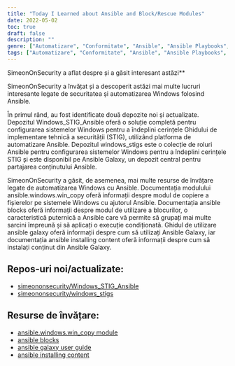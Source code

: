 ```yaml
---
title: "Today I Learned about Ansible and Block/Rescue Modules"
date: 2022-05-02
toc: true
draft: false
description: ""
genre: ["Automatizare", "Conformitate", "Ansible", "Ansible Playbooks", "Colecții Ansible", "Securitatea Windows", "Administrare Windows", "Conformitatea în materie de securitate", "Automatizare IT", "Managementul configurației"]
tags: ["Automatizare", "Conformitate", "Ansible", "Ansible Playbooks", "Colecții Ansible", "GitHub", "Bloc", "Salvare", "Întotdeauna", "Securitatea Windows", "Administrare Windows", "Cerințe STIG", "Automatizarea securității", "Managementul configurației", "Securitate IT", "Module Ansible", "Automatizare Windows", "Ansible Galaxy", "Windows STIG", "Instrumente de administrare Windows", "Ghid de implementare tehnică a securității", "Conținut Ansible", "Cele mai bune practici de securitate Windows", "Soluții de automatizare IT", "Auditul de securitate", "Configurarea sistemului Windows"]
---
```

 SimeonOnSecurity a aflat despre și a găsit interesant astăzi**

SimeonOnSecurity a învățat și a descoperit astăzi mai multe lucruri interesante legate de securitatea și automatizarea Windows folosind Ansible.

În primul rând, au fost identificate două depozite noi și actualizate. Depozitul Windows_STIG_Ansible oferă o soluție completă pentru configurarea sistemelor Windows pentru a îndeplini cerințele Ghidului de implementare tehnică a securității (STIG), utilizând platforma de automatizare Ansible. Depozitul windows_stigs este o colecție de roluri Ansible pentru configurarea sistemelor Windows pentru a îndeplini cerințele STIG și este disponibil pe Ansible Galaxy, un depozit central pentru partajarea conținutului Ansible.

SimeonOnSecurity a găsit, de asemenea, mai multe resurse de învățare legate de automatizarea Windows cu Ansible. Documentația modulului ansible.windows.win_copy oferă informații despre modul de copiere a fișierelor pe sistemele Windows cu ajutorul Ansible. Documentația ansible blocks oferă informații despre modul de utilizare a blocurilor, o caracteristică puternică a Ansible care vă permite să grupați mai multe sarcini împreună și să aplicați o execuție condiționată. Ghidul de utilizare ansible galaxy oferă informații despre cum să utilizați Ansible Galaxy, iar documentația ansible installing content oferă informații despre cum să instalați conținut din Ansible Galaxy.

## Repos-uri noi/actualizate:

- [simeononsecurity/Windows_STIG_Ansible](https://github.com/simeononsecurity/Windows_STIG_Ansible)
- [simeononsecurity/windows_stigs](https://galaxy.ansible.com/simeononsecurity/windows_stigs)

## Resurse de învățare:
- [ansible.windows.win_copy module](https://docs.ansible.com/ansible/latest/collections/ansible/windows/win_copy_module.html)
- [ansible blocks](https://docs.ansible.com/ansible/latest/user_guide/playbooks_blocks.html)
- [ansible galaxy user guide](https://docs.ansible.com/ansible/latest/galaxy/user_guide.html)
- [ansible installing content](https://galaxy.ansible.com/docs/using/installing.html)